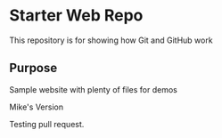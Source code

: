 # Starter Web Repo

This repository is for showing how Git and GitHub work

## Purpose

Sample website with plenty of files for demos

Mike's Version

Testing pull request.
